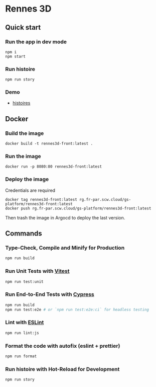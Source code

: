 # Rennes 3D

## Quick start

### Run the app in dev mode

```shell
npm i
npm start
```

### Run histoire

```shell
npm run story
```

### Demo

- [histoires](https://camptocamp.github.io/rennes3d-front/main/)

## Docker

### Build the image

```shell
docker build -t rennes3d-front:latest .
```

### Run the image

```shell
docker run -p 8080:80 rennes3d-front:latest
```

### Deploy the image

Credentials are required

```shell
docker tag rennes3d-front:latest rg.fr-par.scw.cloud/gs-platform/rennes3d-front:latest
docker push rg.fr-par.scw.cloud/gs-platform/rennes3d-front:latest
```

Then trash the image in Argocd to deploy the last version.

## Commands

### Type-Check, Compile and Minify for Production

```sh
npm run build
```

### Run Unit Tests with [Vitest](https://vitest.dev/)

```sh
npm run test:unit
```

### Run End-to-End Tests with [Cypress](https://www.cypress.io/)

```sh
npm run build
npm run test:e2e # or `npm run test:e2e:ci` for headless testing
```

### Lint with [ESLint](https://eslint.org/)

```sh
npm run lint:js
```

### Format the code with autofix (eslint + prettier)

```sh
npm run format
```

### Run histoire with Hot-Reload for Development

```sh
npm run story
```
